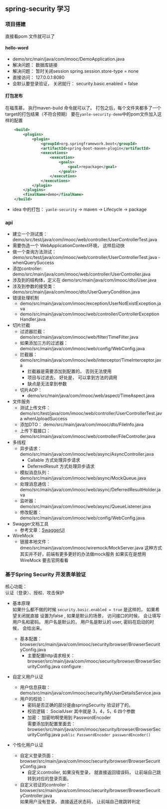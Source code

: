## spring-security 学习


### 项目搭建
直接看pom 文件就可以了

#### hello-word
- demo/src/main/java/com/imooc/DemoApplication.java
- 解决问题： 数据库链接
- 解决问题： 暂时关闭session spring.session.store-type = none
- 直接访问： 127.0.0.1:8080
- 会默认要登录验证， 关闭就行： security.basic.enabled = false

#### 打包发布
在福羡慕， 执行maven-build 命令就可以了。
打包之后，每个文件夹都多了一个target的打包结果（不符合预期）
要在`yanle-security-demo`中的pom文件加入这样的配置
```xml
	<build>
		<plugins>
			<plugin>
				<groupId>org.springframework.boot</groupId>
				<artifactId>spring-boot-maven-plugin</artifactId>
				<executions>
					<execution>
						<goals>
							<goal>repackage</goal>
						</goals>
					</execution>
				</executions>
			</plugin>
		</plugins>
		<finalName>demo</finalName>
	</build>
```

- idea 中的打包： `yanle-security` -> maven -> Lifecycle -> package  

### api
- 建立一个测试类： demo/src/test/java/com/imooc/web/controller/UserControllerTest.java
- 需要伪造一个 WebApplicationContext环境， 这样启动快
- 做一个查询方法测试： demo/src/test/java/com/imooc/web/controller/UserControllerTest.java - whenQuerySuccess 
- 添加controller: demo/src/main/java/com/imooc/web/controller/UserController.java
- 涉及到的结构体，定义在 demo/src/main/java/com/imooc/dto/User.java
- 涉及到参数的接受类： demo/src/main/java/com/imooc/dto/UserQueryCondition.java
- 错误处理机制
    - demo/src/main/java/com/imooc/exception/UserNotExistException.java
    - demo/src/main/java/com/imooc/web/controller/ControllerExceptionHandler.java
- 切片拦截
    - 过滤器拦截： demo/src/main/java/com/imooc/web/filter/TimeFilter.java
    - 如果添加三方的过滤器： demo/src/main/java/com/imooc/web/config/WebConfig.java
    - 拦截器： demo/src/main/java/com/imooc/web/interceptor/TimeInterceptor.java
        - 拦截器是需要添加到配置的， 否则无法使用
        - 项目与过滤去， 好处是， 可以拿到方法的调用
        - 缺点是无法拿到参数
    - 切片AOP： 
        - demo/src/main/java/com/imooc/web/aspect/TimeAspect.java
- 文件服务
    - 测试上传文件： demo/src/test/java/com/imooc/web/controller/UserControllerTest.java whenUploadSuccess
    - 添加DTO： demo/src/main/java/com/imooc/dto/FileInfo.java
    - 上传下载接口： demo/src/main/java/com/imooc/web/controller/FileController.java
- 多线程
    - 异步请求： demo/src/main/java/com/imooc/web/async/AsyncController.java
        - Callable 方式处理异步请求
        - DeferredResult 方式处理异步请求
    - 模拟消息队列： demo/src/main/java/com/imooc/web/async/MockQueue.java
    - 处理消息通信： demo/src/main/java/com/imooc/web/async/DeferredResultHolder.java
    - 监听器： demo/src/main/java/com/imooc/web/async/QueueListener.java
    - 修改配置： demo/src/main/java/com/imooc/web/config/WebConfig.java
- Swagger文档工具
    - 参考文章：[SwaggerUI](https://github.com/demo-collection/web-document/blob/master/document-demo/docs/02%E3%80%81SwaggerUI.md)
- WireMock
    - 链接本地文件： dmeo/src/main/java/com/imooc/wiremock/MockServer.java
        这种方式其实并不好，前端有更多更好的办法做mock服务
        如果实在是想用 WireMock 要去官网看看


### 基于Spring Security 开发表单验证
核心功能：               
认证（登录）、授权、攻击保护

- 基本原理                                      
如果什么都不做的时候 `security.basic.enabled = true` 是这样的， 如果希望关闭就直接 设置为false , 如果是默认的场景， 访问接口的时候， 会让填写用户名和密码。
用户名是默认的， 用户名是默认的 user, 密码在启动的时候， 会给出来。
    
    - 基本配置： browser/src/main/java/com/imooc/security/browser/BrowserSecurityConfig.java
        - 主要配置http请求相关： browser/src/main/java/com/imooc/security/browser/BrowserSecurityConfig.java configure

- 自定义用户认证
    - 用户信息获取： demo/src/main/java/com/imooc/security/MyUserDetailsService.java                                     
    - 用户的校验：                                                    
        - 密码是否正确的部分是由springSecurity 验证好了的。                                                   
        - 校验逻辑：  SocialUser 其中就是 3，4，5，6 四个参数                                   
        - 加密： 加密哟啊使用到 PasswordEncoder                                   
            需要添加到配置里面去： browser/src/main/java/com/imooc/security/browser/BrowserSecurityConfig.java `public PasswordEncoder passwordEncoder()`
            
- 个性化用户认证
    - 自定义登录页面： browser/src/main/java/com/imooc/security/browser/BrowserSecurityConfig.java    
        - 自定义controller, 如果没有登录， 就直接返回错误码， 让前端自己跳转到对应的登录页面。
    - 自定义验证的controller： browser/src/main/java/com/imooc/security/browser/BrowserSecurityController.java                                  
        如果用户没有登录， 直接返还状态码， 让前端自己做跳转判定
